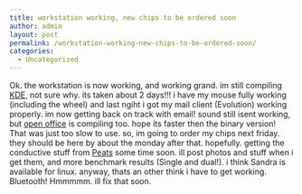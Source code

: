 ```yaml
---
title: workstation working, new chips to be ordered soon
author: admin
layout: post
permalink: /workstation-working-new-chips-to-be-ordered-soon/
categories:
  - Uncategorized
---
```

Ok. the workstation is now working, and working grand. im still compiling [KDE][1], not sure why. its taken about 2 days!!! i have my mouse fully working (including the wheel) and last ngiht i got my mail client (Evolution) working properly. im now getting back on track with email! sound still isent working, but [open office][2] is compiling too. hope its faster then the binary version! That was just too slow to use. so, im going to order my chips next friday. they should be here by about the monday after that. hopefully. getting the conductive stuff from [Peats][3] some time soon. ill post photos and stuff when i get them, and more benchmark results (Single and dual!). i think Sandra is available for linux. anyway, thats an other think i have to get working. Bluetooth! Hmmmmm. ill fix that soon.

 [1]: http://www.kde.org
 [2]: http://www.openoffice.org
 [3]: http://www.peats.ie